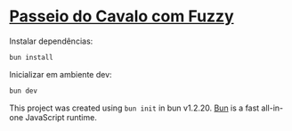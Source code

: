# [Passeio do Cavalo com Fuzzy](https://passeio-do-cavalo-fuzzy.vercel.app/)

Instalar dependências:

```bash
bun install
```

Inicializar em ambiente dev:

```bash
bun dev
```



This project was created using `bun init` in bun v1.2.20. [Bun](https://bun.com) is a fast all-in-one JavaScript runtime.
